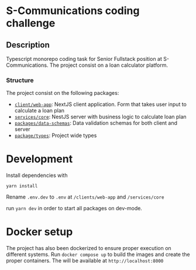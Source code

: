 # S-Communications coding challenge

## Description

Typescript monorepo coding task for Senior Fullstack position at S-Communications. The project consist on a loan calculator platform.

### Structure

The project consist on the following packages:

- [`client/web-app`](./clients/web-app/): NextJS client application. Form that takes user input to calculate a loan plan
- [`services/core`](./services/core/): NestJS server with business logic to calculate loan plan
- [`packages/data-schemas`](./packages/data-schemas): Data validation schemas for both client and server
- [`package/types`](./packages/types/): Project wide types

# Development

Install dependencies with

```
yarn install
```

Rename `.env.dev` to `.env` at `/clients/web-app` and `/services/core`

run `yarn dev` in order to start all packages on dev-mode.

# Docker setup

The project has also been dockerized to ensure proper execution on different systems. Run `docker compose up` to build the images and create the proper containers. The will be available at `http://localhost:8000`
